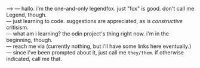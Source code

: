 ——> — hallo. i'm the one-and-only legendfox. just "fox" is good. don't call me Legend, though.<br/>
— just learning to code. suggestions are appreciated, as is *constructive* critisism. <br/>
— what am i learning? the odin project's thing right now. i'm in the beginning, though.<br/>
— reach me via (currently nothing, but i'll have some links here eventually.)<br/>
— since i've been prompted about it, just call me `they/them`. if otherwise indicated, call me that.<br/>

<!---
thelegendfox/thelegendfox is a ✨ special ✨ repository because its `README.md` (this file) appears on your GitHub profile.
You can click the Preview link to take a look at your changes.
--->
